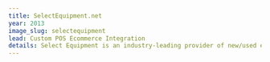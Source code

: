 ```yaml
---
title: SelectEquipment.net
year: 2013
image_slug: selectequipment
lead: Custom POS Ecommerce Integration  
details: Select Equipment is an industry-leading provider of new/used electrical equipment. I built a custom API integration to Bigcommerce that allowed them to sync their online inventory with their archaic POS system. Online inventory was updated in 'real-time' as technicians fixed and updated equipment on the factory floor. 
---
```

